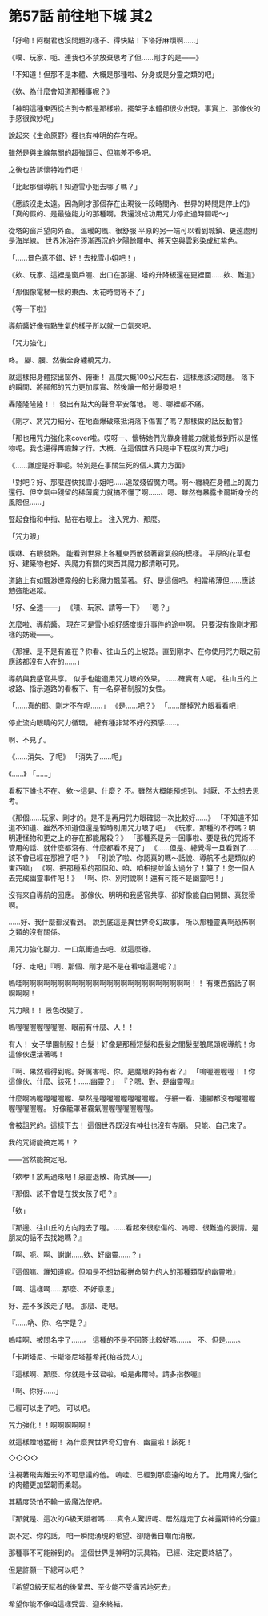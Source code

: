 # 第57話 前往地下城 其2

「好嘞！阿樹君也沒問題的樣子、得快點！下塔好麻煩啊……」

《噗、玩家、呃、連我也不禁放棄思考了但……剛才的是――》

「不知道！但那不是本體、大概是那種啦、分身或是分靈之類的吧」

《欸、為什麼會知道那種事呢？》

「神明這種東西從古到今都是那樣啦。擺架子本體卻很少出現。事實上、那傢伙的手感很微妙呢」

說起來《生命原野》裡也有神明的存在呢。

雖然是與主線無關的超強頭目、但嘛差不多吧。

之後也告訴懷特她們吧！

「比起那個導航！知道雪小姐去哪了嗎？」

《應該沒走太遠。因為剛才那個存在出現後一段時間內、世界的時間是停止的》
「真的假的、是最強能力的那種啊。我還沒成功用咒力停止過時間呢～」

從塔的窗戶望向外面。
溫暖的風、很舒服
平原的另一端可以看到城鎮、更遠處則是海岸線。
世界沐浴在逐漸西沉的夕陽餘暉中、將天空與雲彩染成紅紫色。

「……景色真不錯、好！去找雪小姐吧！」

《欸、玩家、這裡是窗戶喔、出口在那邊、塔的升降板還在更裡面……欸、難道》

「那個像電梯一樣的東西、太花時間等不了」

《等一下啦》

導航醬好像有點生氣的樣子所以就一口氣來吧。

「咒力強化」

咚。
腳、腰、然後全身纏繞咒力。

就這樣把身體探出窗外、俯衝！
高度大概100公尺左右、這樣應該沒問題。
落下的瞬間、將腳部的咒力更加厚實、然後讓一部分爆發吧！

轟隆隆隆隆！！
發出有點大的聲音平安落地。
嗯、哪裡都不痛。

《剛才、將咒力細分、在地面爆破來抵消落下傷害了嗎？那樣做的話反動會》

「那也用咒力強化來cover啦。哎呀ー、懷特她們光靠身體能力就能做到所以是怪物呢。我也還得再鍛鍊才行。大概、在這個世界只是中下程度的實力吧」

《……謙虛是好事呢。特別是在事關生死的個人實力方面》

「對吧？好、那麼趕快找雪小姐吧……追蹤殘留魔力嗎。啊～纏繞在身體上的魔力還行、但空氣中殘留的稀薄魔力就搞不懂了啊……、嗯、雖然有暴露卡爾斯身份的風險但……」

豎起食指和中指、貼在右眼上。
注入咒力、那麼。

「咒力眼」

噗咻、右眼發熱。
能看到世界上各種東西散發著霧氣般的模樣。
平原的花草也好、建築物也好、與魔力有關的東西其魔力都清晰可見。

道路上有如飄渺煙霧般的七彩魔力飄蕩著。
好、是這個吧。
相當稀薄但……應該勉強能追蹤。

「好、全速――」
《噗、玩家、請等一下》
「嗯？」

怎麼啦、導航醬。
現在可是雪小姐好感度提升事件的途中啊。
只要沒有像剛才那樣的妨礙――。

《那裡、是不是有誰在？你看、往山丘的上坡路。直到剛才、在你使用咒力眼之前應該都沒有人在的……」

導航與我感官共享。
似乎也能適用咒力眼的效果。
……確實有人呢。
往山丘的上坡路、指示道路的看板下、有一名穿著制服的女性。

「……真的耶、剛才不在呢……」
《是……吧？》
「……關掉咒力眼看看吧」

停止流向眼睛的咒力循環。
總有種非常不好的預感……。

啊、不見了。

《……消失、了呢》
「消失了……呢」

《……》
「……」

看板下誰也不在。
欸～這是、什麼？
不。雖然大概能預想到。
討厭、不太想去思考。

《那個……玩家、剛才的。是不是再用咒力眼確認一次比較好……》
「不知道不知道不知道、雖然不知道但還是暫時別用咒力眼了吧」
《玩家。那種的不行嗎？明明連怪物和更之上的存在都能屠殺？》
「那種系是另一回事啦、要是我的咒術不管用的話、就什麼都沒有、什麼都看不見了」
《……但是、總覺得一旦看到了……該不會已經在那裡了吧？》
「別說了啦、你認真的嗎～話說、導航不也是類似的東西嘛」
《啊、把那種系的那個和、咱、咱相提並論太過分了！算了！您一個人去完成幽靈事件吧！》
「啊、你、別明說啊！還有可能不是幽靈吧！」

沒有來自導航的回應。
那傢伙、明明和我感官共享、卻好像能自由開關、真狡猾啊。

……好、我什麼都沒看到。
說到底這是異世界奇幻故事。
所以那種靈異啊恐怖啊之類的沒有關係。

用咒力強化腳力、一口氣衝過去吧、就這麼辦。

「好、走吧」『啊、那個、剛才是不是在看咱這邊呢？』

嗚哇啊啊啊啊啊啊啊啊啊啊啊啊啊啊啊啊啊啊啊啊啊啊啊啊！！
有東西搭話了啊啊啊啊！

咒力眼！！
景色改變了。

嗚喔喔喔喔喔喔喔、眼前有什麼、人！！

有人！
女子學園制服！白髮！好像是那種短髮和長髮之間髮型狼尾頭呢導航！你這傢伙還活著嗎！

『啊、果然看得到呢。好厲害呢、你。是魔眼的持有者？』
「嗚喔喔喔喔！！你這傢伙、什麼、該死！……幽靈？」
『？嗯、對、是幽靈喔』

什麼啊嗚喔喔喔喔喔、果然是喔喔喔喔喔喔喔喔。
仔細一看、連腳都沒有喔喔喔喔喔喔喔喔。
好像籠罩著霧氣喔喔喔喔喔喔喔。

會被詛咒的。這樣下去！
這個世界既沒有神社也沒有寺廟。
只能、自己來了。

我的咒術能搞定嗎！？

――當然能搞定吧。

「欸咿！放馬過來吧！惡靈退散、術式展――」

『那個、該不會是在找女孩子吧？』

「欸」

『那邊、往山丘的方向跑去了喔。……看起來很悲傷的、嗚嗯、很難過的表情。是朋友的話不去找她嗎？』

「啊、呃、啊、謝謝……欸、好幽靈……？」

『這個嘛、誰知道呢。但咱是不想妨礙拼命努力的人的那種類型的幽靈啦』

「啊、這樣啊……那麼、不好意思」

好、差不多該走了吧。
那麼、走吧。

『……吶、你、名字是？』

嗚哇啊、被問名字了……。
這種的不是不回答比較好嗎……。
不、但是……。

「卡斯塔尼、卡斯塔尼塔基希托(粕谷焚人)」

『這樣啊、那麼、你就是卡茲君啦。咱是弗爾特。請多指教喔』

「啊、你好……」

已經可以走了吧。
可以吧。

咒力強化！！啊啊啊啊啊！

就這樣蹬地猛衝！
為什麼異世界奇幻會有、幽靈啦！該死！

◇◇◇◇

注視著飛奔離去的不可思議的他。
嗚哇、已經到那麼遠的地方了。
比用魔力強化的肉體更加堅韌而柔韌。

其精度恐怕不輸一級魔法使吧。

『那就是、這次的G級天賦者嗎……真令人驚訝呢、居然趕走了女神露斯特的分靈』

說不定、你的話。
咱一瞬間湧現的希望、卻隨著自嘲而消散。

那種事不可能辦到的。
這個世界是神明的玩具箱。
已經、注定要終結了。

但是許願一下總可以吧？

『希望G級天賦者的後輩君、至少能不受痛苦地死去』

希望你能不像咱這樣受苦、迎來終結。